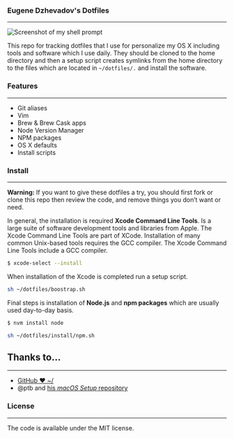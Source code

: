 ### Eugene Dzhevadov's Dotfiles
---

![Screenshot of my shell prompt](https://monosnap.com/image/mz2hC7AeXdNqqi2R41feSMhumWaFc4.png)

This repo for tracking dotfiles that I use for personalize my OS X including tools and software which I use daily. They should be cloned to the home directory and then a setup script creates symlinks from the home directory to the files which are located in `~/dotfiles/.` and install the software.

### Features
---
 - Git aliases
 - Vim
 - Brew & Brew Cask apps
 - Node Version Manager
 - NPM packages 
 - OS X defaults
 - Install scripts

### Install
---
**Warning:** If you want to give these dotfiles a try, you should first fork or clone this repo then review the code, and remove things you don’t want or need.

In general, the installation is required **Xcode Command Line Tools**. Is a large suite of software development tools and libraries from Apple. The Xcode Command Line Tools are part of XCode. Installation of many common Unix-based tools requires the GCC compiler. The Xcode Command Line Tools include a GCC compiler.

```bash
$ xcode-select --install
```

When installation of the Xcode is completed run a setup script.

```bash
sh ~/dotfiles/boostrap.sh
```

Final steps is installation of **Node.js** and  **npm packages** which are usually used day-to-day basis.

```bash
$ nvm install node
```

```bash
sh ~/dotfiles/install/npm.sh
```

## Thanks to…
---
- [GitHub ❤ ~/](http://dotfiles.github.com/)
- @ptb and [his _macOS Setup_ repository](https://github.com/ptb/mac-setup)

### License
---
The code is available under the MIT license.
